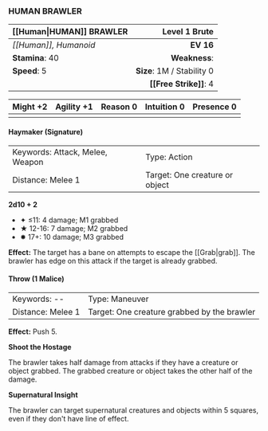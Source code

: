 ### HUMAN BRAWLER

| [[Human\|HUMAN]] BRAWLER |          **Level 1 Brute** |
| :----------------------- | -------------------------: |
| *[[Human]], Humanoid*    |                  **EV 16** |
| **Stamina**: 40          |              **Weakness**: |
| **Speed**: 5             | **Size**: 1M / Stability 0 |
|                          |     **[[Free Strike]]**: 4 |

| **Might** +2 | **Agility** +1 | **Reason** 0 | **Intuition** 0 | **Presence** 0 |
| ------------ | -------------- | ------------ | --------------- | -------------- |
|              |                |              |                 |                |

#### Haymaker (Signature)

|                                 |                                |
| :------------------------------ | :----------------------------- |
| Keywords: Attack, Melee, Weapon | Type: Action                   |
| Distance: Melee 1               | Target: One creature or object |

**2d10 + 2**

- ✦ ≤11: 4 damage; M1 grabbed
- ★ 12-16: 7 damage; M2 grabbed
- ✸ 17+: 10 damage; M3 grabbed

**Effect:** The target has a bane on attempts to escape the [[Grab|grab]]. The brawler has edge on this attack if the target is already grabbed.

#### Throw (1 Malice)

|                   |                                             |
| :---------------- | :------------------------------------------ |
| Keywords: --      | Type: Maneuver                              |
| Distance: Melee 1 | Target: One creature grabbed by the brawler |

**Effect:** Push 5.

**Shoot the Hostage**

The brawler takes half damage from attacks if they have a creature or object grabbed. The grabbed creature or object takes the other half of the damage.

**Supernatural Insight**

The brawler can target supernatural creatures and objects within 5 squares, even if they don't have line of effect.

